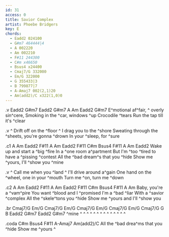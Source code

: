 ```yaml
---
id: 31
access: 0
title: Savior Complex
artist: Phoebe Bridgers
key: E
chords:
  - Eadd2 024100
  - G#m7 464444|4
  - A 002220
  - Am 002210
  - F#11 244300
  - C#m x46650
  - Bsus4 x24400
  - Cmaj7/G 332000
  - Em/G 322000
  - G 355433|3
  - B 799877|7
  - A-Amaj7 002(2,1)20
  - Am(add2)/C x322(1,0)0
---
```

.v Eadd2 G#m7 Eadd2 G#m7 A Am Eadd2 G#m7
E^motional af^fair, ^ overly sin^cere,
Smoking in the ^car, windows ^up 
Crocodile ^tears 
Run the tap till it's ^clear 

.v
^ Drift off on the ^floor 
^ I drag you to the ^shore 
Sweating through the ^sheets, you're gonna ^drown 
In your ^sleep, for ^sure 

.c1 A Am Eadd2 F#11 A Am Eadd2 F#11 C#m Bsus4 F#11 A Am Eadd2
Wake up and start a ^big ^fire 
In a ^one room a^partment 
But I'm ^too ^tired to have a ^pissing ^contest 
All the ^bad dream^s that you ^hide 
Show me ^yours, I'll ^show you ^mine 

.v
^ Call me when you ^land 
^ I'll drive around a^gain 
One hand on the ^wheel, one in your ^mouth 
Turn me ^on, turn me ^down 

.c2 A Am Eadd2 F#11 A Am Eadd2 F#11 C#m Bsus4 F#11 A Am
Baby, you're a ^vam^pire 
You want ^blood and I ^promised 
I'm a ^bad ^liar 
With a ^savior ^complex 
All the ^skele^tons you ^hide 
Show me ^yours and I'll ^show you

.br Cmaj7/G Em/G Cmaj7/G Em/G Cmaj7/G Em/G Cmaj7/G Em/G Cmaj7/G G B Eadd2 G#m7 Eadd2 G#m7
^mine  ^ ^ ^ ^ ^ ^ ^ ^ ^ ^ ^ ^ ^ ^

.coda C#m Bsus4 F#11 A-Amaj7 Am(add2)/C
All the ^bad drea^ms that you ^hide 
Show me ^yours  ^
